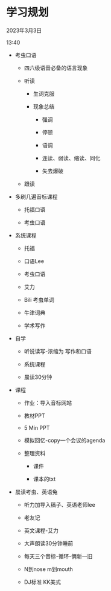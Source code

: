 # 学习规划


2023年3月3日

13:40

 

-   考虫口语

    -   四六级语音必备的语言现象

    -   听读

        -   生词克服

        -   现象总结

            -   强调

            -   停顿

            -   语调

            -   连读、弱读、缩读、同化

            -   失去爆破

    -   跟读

-   多刷几遍音标课程

    -   托福口语

    -   考虫口语

-   系统课程

    -   托福

    -   口语Lee

    -   考虫口语

    -   艾力

    -   Bili 考虫单词

    -   牛津词典

    -   学术写作

>  
>
>  

-   自学

    -   听说读写-浓缩为 写作和口语

    -   系统课程

    -   晨读30分钟

-   课程

    -   作业：导入音标网站

    -   教材PPT

    -   5 Min PPT

    -   模拟回忆-copy一个会议的agenda

    -   整理资料

        -   课件

        -   课本的txt

>  

-   晨读考虫、英语兔

    -   听力加导入稿子、英语老师lee

    -   老友记

    -   英文课程-艾力

    -   大声朗读30分钟睡前

    -   每天三个音标-循环-俩新一旧

    -   N到nose m到mouth

    -   DJ标准 KK美式
